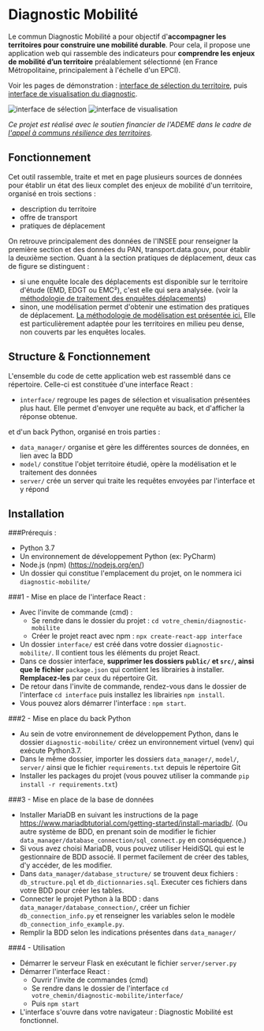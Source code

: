 # Diagnostic Mobilité

Le commun Diagnostic Mobilité a pour objectif d'**accompagner les territoires pour construire une mobilité durable**. 
Pour cela, il propose une application web qui rassemble des indicateurs pour **comprendre les enjeux de mobilité 
d’un territoire** préalablement sélectionné (en France Métropolitaine, principalement à l'échelle d'un EPCI). 

Voir les pages de démonstration : [interface de sélection du territoire](https://mobam.fr/diagnostic-mobilite/selection/), 
puis [interface de visualisation du diagnostic](https://mobam.fr/diagnostic-mobilite/visualisation/).


![interface de sélection](https://mobam.fr/images/overview_selection.png)
![interface de visualisation](https://mobam.fr/images/overview_visualisation.png)

_Ce projet est réalisé avec le soutien financier de l'ADEME 
dans le cadre de [l'appel à communs résilience des territoires](https://wiki.resilience-territoire.ademe.fr/wiki/Diagnostic_Mobilit%C3%A9)._


## Fonctionnement

Cet outil rassemble, traite et met en page plusieurs sources de données pour établir un 
état des lieux complet des enjeux de mobilité d'un territoire, organisé en trois sections :
 - description du territoire
 - offre de transport
 - pratiques de déplacement

On retrouve principalement des données de l'INSEE pour renseigner la première section et des données du PAN,
transport.data.gouv, pour établir la deuxième section. Quant à la section pratiques de déplacement, deux cas de
figure se distinguent :
 - si une enquête locale des déplacements est disponible sur le territoire d'étude (EMD, EDGT ou EMC²), c'est elle qui sera analysée.
   (voir la [méthodologie de traitement des enquêtes déplacements](https://mobam.fr/diagnostic-mobilite/docs/methodologie_traitement_v1.pdf))
 - sinon, une modélisation permet d'obtenir une estimation des pratiques de déplacement.
   [La méthodologie de modélisation est présentée ici.](https://mobam.fr/diagnostic-mobilite/docs/methodologie_modelisation_v1.pdf) 
   Elle est particulièrement adaptée pour les territoires en milieu peu dense, non couverts par les enquêtes locales.


## Structure & Fonctionnement

L'ensemble du code de cette application web est rassemblé dans ce répertoire. 
Celle-ci est constituée d'une interface React :
 - `interface/` regroupe les pages de sélection et visualisation présentées plus haut.
   Elle permet d'envoyer une requête au back, et d'afficher la réponse obtenue.

et d'un back Python, organisé en trois parties :
 - `data_manager/` organise et gère les différentes sources de données, en lien avec la BDD
 - `model/` constitue l'objet territoire étudié, opère la modélisation et le traitement des données
 - `server/` crée un server qui traite les requêtes envoyées par l'interface et y répond

## Installation

###Prérequis :

- Python 3.7
- Un environnement de développement Python (ex: PyCharm) 
- Node.js (npm) (https://nodejs.org/en/)
- Un dossier qui constitue l'emplacement du projet, on le nommera ici `diagnostic-mobilite/` 

###1 - Mise en place de l'interface React :

- Avec l'invite de commande (cmd) :
  - Se rendre dans le dossier du projet : `cd votre_chemin/diagnostic-mobilite`
  - Créer le projet react avec npm : `npx create-react-app interface`
- Un dossier `interface/` est créé dans votre dossier `diagnostic-mobilite/`. Il contient tous les éléments du projet React.
- Dans ce dossier interface, **supprimer les dossiers `public/` et `src/`, ainsi que le fichier** `package.json` qui contient les librairies à installer. **Remplacez-les** par ceux du répertoire Git.
- De retour dans l'invite de commande, rendez-vous dans le dossier de l'interface `cd interface` puis installez les librairies `npm install`. 
- Vous pouvez alors démarrer l'interface : `npm start`.


###2 - Mise en place du back Python

- Au sein de votre environnement de développement Python, dans le dossier `diagnostic-mobilite/` créez un environnement virtuel (venv) qui exécute Python3.7.
- Dans le même dossier, importer les dossiers `data_manager/`, `model/`, `server/` ainsi que le fichier `requirements.txt` depuis le répertoire Git 
- Installer les packages du projet (vous pouvez utiliser la commande `pip install -r requirements.txt`)


###3 - Mise en place de la base de données

- Installer MariaDB en suivant les instructions de la page https://www.mariadbtutorial.com/getting-started/install-mariadb/. 
  (Ou autre système de BDD, en prenant soin de modifier le fichier `data_manager/database_connection/sql_connect.py` en conséquence.)
- Si vous avez choisi MariaDB, vous pouvez utiliser HeidiSQL qui est le gestionnaire de BDD associé. 
  Il permet facilement de créer des tables, d'y accéder, de les modifier.
- Dans `data_manager/database_structure/` se trouvent deux fichiers : `db_structure.pql` et `db_dictionnaries.sql`.
  Executer ces fichiers dans votre BDD pour créer les tables. 
- Connecter le projet Python à la BDD : dans `data_manager/database_connection/`, créer un fichier `db_connection_info.py` et renseigner les variables selon le modèle `db_connection_info_example.py`.
- Remplir la BDD selon les indications présentes dans `data_manager/`


###4 - Utilisation

- Démarrer le serveur Flask en exécutant le fichier `server/server.py`
- Démarrer l'interface React :
  - Ouvrir l'invite de commandes (cmd)
  - Se rendre dans le dossier de l'interface `cd votre_chemin/diagnostic-mobilite/interface/`
  - Puis `npm start`
- L'interface s'ouvre dans votre navigateur : Diagnostic Mobilité est fonctionnel.

